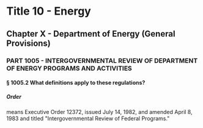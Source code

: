 
# Title 10 - Energy
## Chapter X - Department of Energy (General Provisions)
### PART 1005 - INTERGOVERNMENTAL REVIEW OF DEPARTMENT OF ENERGY PROGRAMS AND ACTIVITIES
#### § 1005.2 What definitions apply to these regulations?
##### Order

means Executive Order 12372, issued July 14, 1982, and amended April 8, 1983 and titled "Intergovernmental Review of Federal Programs."
